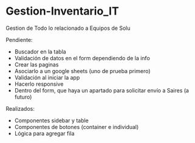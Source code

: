 # Gestion-Inventario_IT
Gestion de Todo lo relacionado a Equipos de Solu

Pendiente:

- Buscador en la tabla
- Validación de datos en el form dependiendo de la info
- Crear las paginas
- Asociarlo a un google sheets (uno de prueba primero)
- Validación al iniciar la app
- Hacerlo responsive
- Dentro del form, que haya un apartado para solicitar envío a Saires (a futuro)



Realizados:

- Componentes sidebar y table
- Componentes de botones (container e individual)
- Lógica para agregar fila 